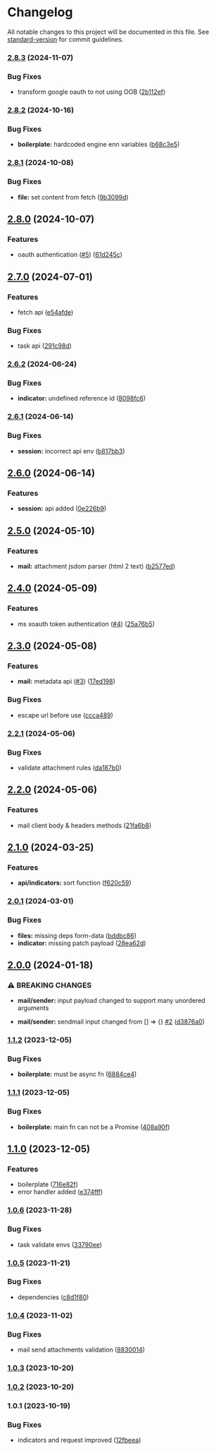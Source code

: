 # Changelog

All notable changes to this project will be documented in this file. See [standard-version](https://github.com/conventional-changelog/standard-version) for commit guidelines.

### [2.8.3](https://github.com/theeye-io-team/theeye-bot-sdk/compare/2.8.2...2.8.3) (2024-11-07)


### Bug Fixes

* transform google oauth to not using OOB ([2b112ef](https://github.com/theeye-io-team/theeye-bot-sdk/commit/2b112ef4fb994884c82b619542eec317611540ae))

### [2.8.2](https://github.com/theeye-io-team/theeye-bot-sdk/compare/2.8.1...2.8.2) (2024-10-16)


### Bug Fixes

* **boilerplate:** hardcoded engine enn variables ([b68c3e5](https://github.com/theeye-io-team/theeye-bot-sdk/commit/b68c3e55e1a2f8f13cfa44ad598046c63ef9891d))

### [2.8.1](https://github.com/theeye-io-team/theeye-bot-sdk/compare/2.8.0...2.8.1) (2024-10-08)


### Bug Fixes

* **file:** set content from fetch ([9b3099d](https://github.com/theeye-io-team/theeye-bot-sdk/commit/9b3099dba5183cd0a0e1aa17f246b5bfcffc807f))

## [2.8.0](https://github.com/theeye-io-team/theeye-bot-sdk/compare/2.7.0...2.8.0) (2024-10-07)


### Features

* oauth authentication ([#5](https://github.com/theeye-io-team/theeye-bot-sdk/issues/5)) ([61d245c](https://github.com/theeye-io-team/theeye-bot-sdk/commit/61d245cdfa396ccab409b26305d69c42064f5fa6))

## [2.7.0](https://github.com/theeye-io-team/theeye-bot-sdk/compare/2.6.2...2.7.0) (2024-07-01)


### Features

* fetch api ([e54afde](https://github.com/theeye-io-team/theeye-bot-sdk/commit/e54afde3e1fa1f2529334ff0d72bbacfcbfd9cea))


### Bug Fixes

* task api ([291c98d](https://github.com/theeye-io-team/theeye-bot-sdk/commit/291c98d35bb90dd60fe5ad49cc19b7f413650010))

### [2.6.2](https://github.com/theeye-io-team/theeye-bot-sdk/compare/2.6.1...2.6.2) (2024-06-24)


### Bug Fixes

* **indicator:** undefined reference id ([8098fc6](https://github.com/theeye-io-team/theeye-bot-sdk/commit/8098fc6c9841465df0b7f8b7ce6bcf4d488eaf1f))

### [2.6.1](https://github.com/theeye-io-team/theeye-bot-sdk/compare/2.6.0...2.6.1) (2024-06-14)


### Bug Fixes

* **session:** incorrect api env ([b817bb3](https://github.com/theeye-io-team/theeye-bot-sdk/commit/b817bb3486a6982d2b6e6da4507d1bc906b6081f))

## [2.6.0](https://github.com/theeye-io-team/theeye-bot-sdk/compare/2.5.0...2.6.0) (2024-06-14)


### Features

* **session:** api added ([0e226b9](https://github.com/theeye-io-team/theeye-bot-sdk/commit/0e226b9e6109c0f655a2b5c407929fadf575cb13))

## [2.5.0](https://github.com/theeye-io-team/theeye-bot-sdk/compare/2.4.0...2.5.0) (2024-05-10)


### Features

* **mail:** attachment jsdom parser (html 2 text) ([b2577ed](https://github.com/theeye-io-team/theeye-bot-sdk/commit/b2577ed3e01b3187930ba86d743becd4e83b675c))

## [2.4.0](https://github.com/theeye-io-team/theeye-bot-sdk/compare/2.3.0...2.4.0) (2024-05-09)


### Features

* ms xoauth token authentication ([#4](https://github.com/theeye-io-team/theeye-bot-sdk/issues/4)) ([25a76b5](https://github.com/theeye-io-team/theeye-bot-sdk/commit/25a76b54c1c73dc64119e23881f5524a0374e4b9))

## [2.3.0](https://github.com/theeye-io-team/theeye-bot-sdk/compare/2.2.1...2.3.0) (2024-05-08)


### Features

* **mail:** metadata api ([#3](https://github.com/theeye-io-team/theeye-bot-sdk/issues/3)) ([17ed198](https://github.com/theeye-io-team/theeye-bot-sdk/commit/17ed198c67ad6419d4e037dcace67073db5b2ce8))


### Bug Fixes

* escape url before use ([ccca489](https://github.com/theeye-io-team/theeye-bot-sdk/commit/ccca4897b3ec32bd3cdd402e7fd5e2b4d9212f56))

### [2.2.1](https://github.com/theeye-io-team/theeye-bot-sdk/compare/2.2.0...2.2.1) (2024-05-06)


### Bug Fixes

* validate attachment rules ([da187b0](https://github.com/theeye-io-team/theeye-bot-sdk/commit/da187b03176db1c722e478adb3b2c8912c293131))

## [2.2.0](https://github.com/theeye-io-team/theeye-bot-sdk/compare/2.1.0...2.2.0) (2024-05-06)


### Features

* mail client body & headers  methods ([21fa6b8](https://github.com/theeye-io-team/theeye-bot-sdk/commit/21fa6b8351d9f39a3e36a4393e1352dcec6abc2a))

## [2.1.0](https://github.com/theeye-io-team/theeye-bot-sdk/compare/2.0.1...2.1.0) (2024-03-25)


### Features

* **api/indicators:** sort function ([f620c59](https://github.com/theeye-io-team/theeye-bot-sdk/commit/f620c592439e6030ae567e9ed4005ba071659427))

### [2.0.1](https://github.com/theeye-io-team/theeye-bot-sdk/compare/2.0.0...2.0.1) (2024-03-01)


### Bug Fixes

* **files:** missing deps form-data ([bddbc86](https://github.com/theeye-io-team/theeye-bot-sdk/commit/bddbc865349744a2b9e5a2f4194a197b9e9bbffc))
* **indicator:** missing patch payload ([28ea62d](https://github.com/theeye-io-team/theeye-bot-sdk/commit/28ea62d7b53dbd7cbc5195a55bcd68f9beb4d7e9))

## [2.0.0](https://github.com/theeye-io-team/theeye-bot-sdk/compare/1.1.2...2.0.0) (2024-01-18)


### ⚠ BREAKING CHANGES

* **mail/sender:** input payload changed to support many unordered arguments

* **mail/sender:** sendmail input changed from [] => {} [#2](https://github.com/theeye-io-team/theeye-bot-sdk/issues/2) ([d3876a0](https://github.com/theeye-io-team/theeye-bot-sdk/commit/d3876a046e9a86fcc40c45b19dca59efea06c33a))

### [1.1.2](https://github.com/theeye-io-team/theeye-bot-sdk/compare/1.1.1...1.1.2) (2023-12-05)


### Bug Fixes

* **boilerplate:** must be async fn ([6884ce4](https://github.com/theeye-io-team/theeye-bot-sdk/commit/6884ce455aaa63416b05d0658c803ea5579bd73b))

### [1.1.1](https://github.com/theeye-io-team/theeye-bot-sdk/compare/1.1.0...1.1.1) (2023-12-05)


### Bug Fixes

* **boilerplate:** main fn can not be a Promise ([408a90f](https://github.com/theeye-io-team/theeye-bot-sdk/commit/408a90f6d275c8ae7ca290d1bba89deead2d4121))

## [1.1.0](https://github.com/theeye-io-team/theeye-bot-sdk/compare/1.0.6...1.1.0) (2023-12-05)


### Features

* boilerplate ([716e82f](https://github.com/theeye-io-team/theeye-bot-sdk/commit/716e82f6cc439d299e6d54e87000197524784bdf))
* error handler added ([e374fff](https://github.com/theeye-io-team/theeye-bot-sdk/commit/e374fff8fa8fecc056324eff7db1a5457affd27b))

### [1.0.6](https://github.com/theeye-io-team/theeye-bot-sdk/compare/1.0.5...1.0.6) (2023-11-28)


### Bug Fixes

* task validate envs ([33790ee](https://github.com/theeye-io-team/theeye-bot-sdk/commit/33790ee09d904a38ee56bbaa6df694a627b6ea7f))

### [1.0.5](https://github.com/theeye-io-team/theeye-bot-sdk/compare/1.0.4...1.0.5) (2023-11-21)


### Bug Fixes

* dependencies ([c8d1f80](https://github.com/theeye-io-team/theeye-bot-sdk/commit/c8d1f80e1971cd982d3df4fe4349fbc5884be056))

### [1.0.4](https://github.com/theeye-io-team/theeye-bot-sdk/compare/1.0.3...1.0.4) (2023-11-02)


### Bug Fixes

* mail send attachments validation ([8830014](https://github.com/theeye-io-team/theeye-bot-sdk/commit/8830014369fb4637b2d940e5af41aed6c028399d))

### [1.0.3](https://github.com/theeye-io-team/theeye-bot-sdk/compare/1.0.2...1.0.3) (2023-10-20)

### [1.0.2](https://github.com/theeye-io-team/theeye-bot-sdk/compare/1.0.1...1.0.2) (2023-10-20)

### 1.0.1 (2023-10-19)


### Bug Fixes

* indicators and request improved ([12fbeea](https://github.com/theeye-io-team/theeye-bot-sdk/commit/12fbeea4b911c1cbfde54afa470588ca7353ffca))
